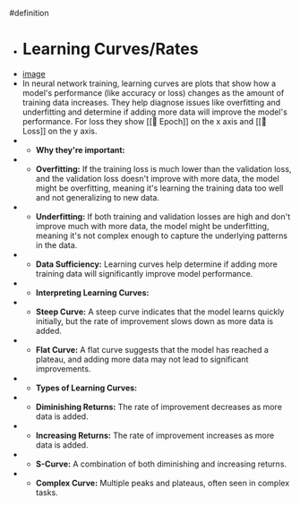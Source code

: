 #definition

- # Learning Curves/Rates
- [image](image%20(1).md)
- In neural network training, learning curves are plots that show how a model's performance (like accuracy or loss) changes as the amount of training data increases. They help diagnose issues like overfitting and underfitting and determine if adding more data will improve the model's performance. For loss they show [[📖 Epoch]] on the x axis and [[📖 Loss]] on the y axis.
- - **Why they're important:**
- - **Overfitting:** If the training loss is much lower than the validation loss, and the validation loss doesn't improve with more data, the model might be overfitting, meaning it's learning the training data too well and not generalizing to new data.
- - **Underfitting:** If both training and validation losses are high and don't improve much with more data, the model might be underfitting, meaning it's not complex enough to capture the underlying patterns in the data.
- - **Data Sufficiency:** Learning curves help determine if adding more training data will significantly improve model performance.
- - **Interpreting Learning Curves:**
- - **Steep Curve:** A steep curve indicates that the model learns quickly initially, but the rate of improvement slows down as more data is added.
- - **Flat Curve:** A flat curve suggests that the model has reached a plateau, and adding more data may not lead to significant improvements.
- - **Types of Learning Curves:**
- - **Diminishing Returns:** The rate of improvement decreases as more data is added.
- - **Increasing Returns:** The rate of improvement increases as more data is added.
- - **S-Curve:** A combination of both diminishing and increasing returns.
- - **Complex Curve:** Multiple peaks and plateaus, often seen in complex tasks.
